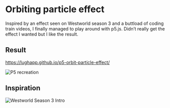 # Orbiting particle effect
Inspired by an effect seen on Westworld season 3 and a buttload of coding train videos, I finally managed to play around with p5.js. Didn’t really get the effect I wanted but I like the result.

## Result
https://lughapp.github.io/p5-orbit-particle-effect/

![P5 recreation](https://firebasestorage.googleapis.com/v0/b/applughwebsite.appspot.com/o/projects%2Fp5_orbit_1.gif?alt=media&token=2aa2d03f-4160-43e8-898c-44f7b279df57)

## Inspiration
![Westworld Season 3 Intro](https://firebasestorage.googleapis.com/v0/b/applughwebsite.appspot.com/o/projects%2Fp5_orbit_2.jpg?alt=media&token=1ce26ff5-3bbe-4e34-8b13-7c33c30e7772)
